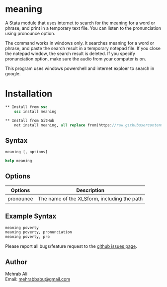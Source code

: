 # meaning

A Stata module that uses internet to search for the meaning for a word or phrase, and print in a temporary text file. You can listen to the pronunciation using pronounce option.

The command works in windows only. It searches meaning for a word or phrase, and paste the search result in a temporary notepad file. If you close the notepad window, the search result is deleted. If you specify pronunciation option, make sure the audio from your computer is on.

This program uses windows powershell and internet exploer to search in google.


# Installation

```Stata
** Install from ssc
    ssc install meaning

** Install from GitHub
    net install meaning, all replace from(https://raw.githubusercontent.com/ARCED-Foundation/meaning/master)

```
## Syntax
```stata
meaning [, options]

help meaning
```

## Options
| Options      | Description |
| ---        |    ----   |
| <u>pro</u>nounce |  The name of the XLSform, including the path | 

## Example Syntax
```Stata
meaning poverty
meaning poverty, pronunciation
meaning poverty, pro
```

Please report all bugs/feature request to the <a href="https://github.com/ARCED-Foundation/meaning/issues" target="_blank"> github issues page</a>.

## Author
Mehrab Ali <br>
Email: mehrabbabu@gmail.com